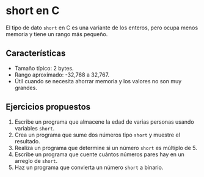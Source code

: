 # short en C

El tipo de dato `short` en C es una variante de los enteros, pero ocupa menos memoria y tiene un rango más pequeño.

## Características
- Tamaño típico: 2 bytes.
- Rango aproximado: -32,768 a 32,767.
- Útil cuando se necesita ahorrar memoria y los valores no son muy grandes.

## Ejercicios propuestos
1. Escribe un programa que almacene la edad de varias personas usando variables `short`.
2. Crea un programa que sume dos números tipo `short` y muestre el resultado.
3. Realiza un programa que determine si un número `short` es múltiplo de 5.
4. Escribe un programa que cuente cuántos números pares hay en un arreglo de `short`.
5. Haz un programa que convierta un número `short` a binario.
